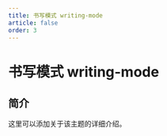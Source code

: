 ```yaml
---
title: 书写模式 writing-mode
article: false
order: 3
---
```


# 书写模式 writing-mode

## 简介

这里可以添加关于该主题的详细介绍。
